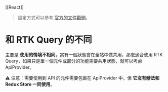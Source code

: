 [[React]]

> 設定方式可以參考 [官方的文件範例](https://redux-toolkit.js.org/rtk-query/api/ApiProvider)。

# 和 RTK Query 的不同
主要是 **使用的情境不相同**，當有一個狀態會在全站中做共用，那麼適合使用 RTK Query，如果只是單一個元件或部分的功能需要共用狀態，就可以考慮 ApiProvider。

⚠ 注意：需要使用到 API 的元件需要包裹在 ApiProvider 中，但 **它沒有辦法和 Redux Store 一同使用**。